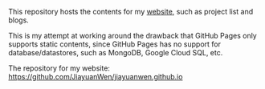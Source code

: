 This repository hosts the contents for my [website](https://jiayuanWen.github.io), such as project list and blogs.

This is my attempt at working around the drawback that GitHub Pages only supports static contents, since GitHub Pages has no support for database/datastores, such as MongoDB, Google Cloud SQL, etc.

The repository for my website: https://github.com/JiayuanWen/jiayuanwen.github.io
